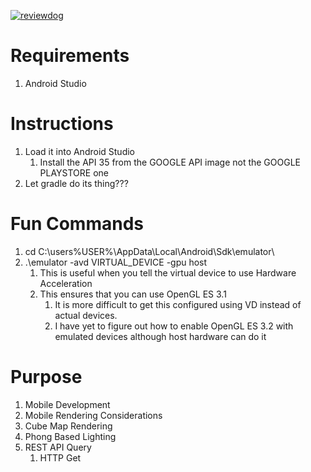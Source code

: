 [![reviewdog](https://github.com/machuuu/MagicCardsOGLES/workflows/android/badge.svg?branch=main&event=push)](https://github.com/machuuu/MagicCardsOGLES/actions?query=workflow%3AAndroid+event%3Apush+branch%3Amain)

# Requirements

1. Android Studio

# Instructions

1. Load it into Android Studio
   1. Install the API 35 from the GOOGLE API image not the GOOGLE PLAYSTORE one
2. Let gradle do its thing???

# Fun Commands

1. cd C:\users\%USER%\AppData\Local\Android\Sdk\emulator\
2. .\emulator -avd VIRTUAL_DEVICE -gpu host 
   1. This is useful when you tell the virtual device to use Hardware Acceleration
   2. This ensures that you can use OpenGL ES 3.1
      1. It is more difficult to get this configured using VD instead of actual devices.
      2. I have yet to figure out how to enable OpenGL ES 3.2 with emulated devices although host hardware can do it

# Purpose

1. Mobile Development
2. Mobile Rendering Considerations
3. Cube Map Rendering
4. Phong Based Lighting
5. REST API Query
   1. HTTP Get